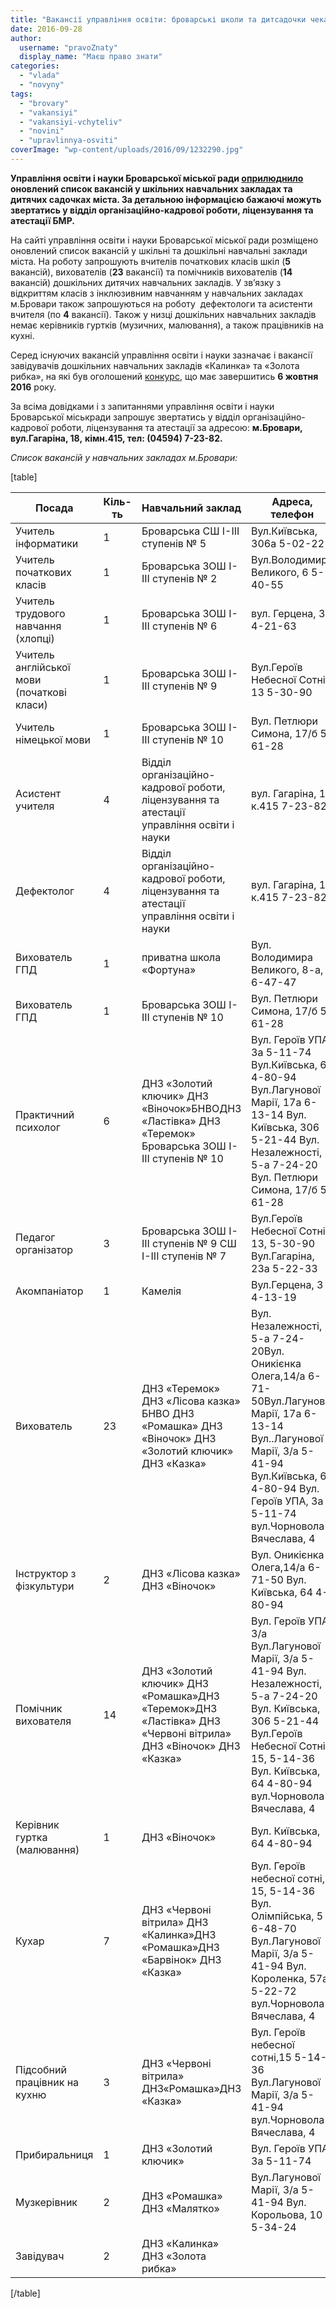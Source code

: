 ```yaml
---
title: "Вакансії управління освіти: броварські школи та дитсадочки чекають на фахівців"
date: 2016-09-28
author: 
  username: "pravoZnaty"
  display_name: "Маєш право знати"
categories: 
  - "vlada"
  - "novyny"
tags: 
  - "brovary"
  - "vakansiyi"
  - "vakansiyi-vchyteliv"
  - "novini"
  - "upravlinnya-osviti"
coverImage: "wp-content/uploads/2016/09/1232290.jpg"
---
```


**Управління освіти і науки Броварської міської ради [оприлюднило](http://www.brovary-osvita.gov.ua/pro-nas/vakansiyi/) оновлений список вакансій у шкільних навчальних закладах та дитячих садочках міста. За детальною інформацією бажаючі можуть звертатись у відділ організаційно-кадрової роботи, ліцензування та атестації БМР.**

На сайті управління освіти і науки Броварської міської ради розміщено оновлений список вакансій у шкільні та дошкільні навчальні заклади міста. На роботу запрошують вчителів початкових класів шкіл (**5** вакансій), вихователів (**23** вакансії) та помічників вихователів (**14** вакансій) дошкільних дитячих навчальних закладів. У зв’язку з відкриттям класів з інклюзивним навчанням у навчальних закладах м.Бровари також запрошуються на роботу  дефектологи та асистенти вчителя (по **4** вакансії). Також у низці дошкільних навчальних закладів немає керівників гуртків (музичних, малювання), а також працівників на кухні.

Серед існуючих вакансій управління освіти і науки зазначає і вакансії завідувачів дошкільних навчальних закладів «Калинка» та «Золота рибка», на які був оголошений [конкурс](https://mpz.brovary.org/u-brovarah-ogolosyly-konkurs-na-kerivnykiv-dytyachyh-sadochkiv-zolota-rybka-ta-kalynka/), що має завершитись **6 жовтня 2016** року.

За всіма довідками і з запитаннями управління освіти і науки Броварської міськради запрошує звертатись у відділ організаційно-кадрової роботи, ліцензування та атестації за адресою: **м.Бровари, вул.Гагаріна, 18,** **кімн.415, тел: (04594) 7-23-82.**

_Список вакансій у навчальних закладах м.Бровари:_

\[table\]

| **Посада** | **Кіль-ть** | **Навчальний заклад** | **Адреса, телефон** | **Заробітна плата** |
| --- | --- | --- | --- | --- |
| Учитель інформатики | 1 | Броварська CШ І-ІІІ ступенів № 5 | Вул.Київська, 306а 5-02-22 | 2050-2512 |
| Учитель початкових класів | 1 | Броварська ЗОШ І-ІІІ ступенів № 2 | Вул.Володимира Великого, 6 5-40-55 | 2050-2512 |
| Учитель трудового навчання (хлопці) | 1 | Броварська ЗОШ І-ІІІ ступенів № 6 | вул. Герцена, 3 4-21-63 | 2050-2512 |
| Учитель англійської мови (початкові класи) | 1 | Броварська ЗОШ І-ІІІ ступенів № 9 | Вул.Героїв Небесної Сотні, 13 5-30-90 | 2050-2512 |
| Учитель німецької мови | 1 | Броварська ЗОШ І-ІІІ ступенів № 10 | Вул. Петлюри Симона, 17/б 5-61-28 | 2050-2512 |
| Асистент учителя | 4 | Відділ організаційно-кадрової роботи, ліцензування та атестації управління освіти і науки | вул. Гагаріна, 18 к.415 7-23-82 | 2050-2512 |
| Дефектолог | 4 | Відділ організаційно-кадрової роботи, ліцензування та атестації управління освіти і науки | вул. Гагаріна, 18 к.415 7-23-82 | 2050-2512 |
| Вихователь ГПД | 1 | приватна школа «Фортуна» | Вул. Володимира Великого, 8-а, 6-47-47 | 2050-2512 |
| Вихователь ГПД | 1 | Броварська ЗОШ І-ІІІ ступенів № 10 | Вул. Петлюри Симона, 17/б 5-61-28 | 2050-2512 |
| Практичний психолог | 6 | ДНЗ «Золотий ключик» ДНЗ «Віночок»БНВОДНЗ «Ластівка»  ДНЗ «Теремок»  Броварська ЗОШ І-ІІІ ступенів № 10 | Вул. Героїв УПА, 3а 5-11-74 Вул.Київська, 64 4-80-94 Вул.Лагунової Марії, 17а 6-13-14 Вул. Київська, 306 5-21-44 Вул. Незалежності, 5-а 7-24-20 Вул. Петлюри Симона, 17/б 5-61-28 | 2050-2512 |
| Педагог організатор | 3 |   Броварська ЗОШ І-ІІІ ступенів № 9  СШ І-ІІІ ступенів № 7 |   Вул.Героїв Небесної Сотні, 13, 5-30-90  Вул.Гагаріна, 23а 5-22-33 | 2050-2512 |
| Акомпаніатор | 1 | Камелія | Вул.Герцена, 3 4-13-19 | 1612-1718 |
| Вихователь | 23 |   ДНЗ «Теремок»  ДНЗ «Лісова казка»  БНВО  ДНЗ «Ромашка»  ДНЗ «Віночок»  ДНЗ «Золотий ключик» ДНЗ «Казка» | Вул. Незалежності, 5-а 7-24-20Вул. Оникієнка Олега,14/а 6-71-50Вул.Лагунової Марії, 17а 6-13-14 Вул..Лагунової Марії, 3/а 5-41-94 Вул.Київська, 64 4-80-94 Вул. Героїв УПА, 3а 5-11-74 вул.Чорновола Вячеслава, 4 | 2050-2512 |
| Інструктор з фізкультури | 2 | ДНЗ «Лісова казка» ДНЗ «Віночок» | Вул. Оникієнка Олега,14/а 6-71-50 Вул. Київська, 64 4-80-94 | 1825-2157 |
| Помічник вихователя | 14 | ДНЗ «Золотий ключик» ДНЗ «Ромашка»ДНЗ «Теремок»ДНЗ «Ластівка»  ДНЗ «Червоні вітрила» ДНЗ «Віночок»  ДНЗ «Казка» |   Вул. Героїв УПА, 3/а  Вул.Лагунової Марії, 3/а 5-41-94 Вул. Незалежності, 5-а 7-24-20 Вул. Київська, 306 5-21-44 Вул.Героїв Небесної Сотні, 15, 5-14-36 Вул. Київська, 64 4-80-94 вул.Чорновола Вячеслава, 4 | 1612-1718 |
| Керівник гуртка (малювання) | 1 | ДНЗ «Віночок» | Вул. Київська, 64 4-80-94 | 1943-2157 |
| Кухар | 7 | ДНЗ «Червоні вітрила» ДНЗ «Калинка»ДНЗ «Ромашка»ДНЗ «Барвінок»  ДНЗ «Казка» | Вул. Героїв небесної сотні, 15, 5-14-36 Вул. Олімпійська, 5 6-48-70 Вул.Лагунової Марії, 3/а 5-41-94 Вул. Короленка, 57а, 5-22-72 вул.Чорновола Вячеслава, 4 | 1532-1718 |
| Підсобний працівник на кухню | 3 | ДНЗ «Червоні вітрила» ДНЗ«Ромашка»ДНЗ «Казка» | Вул. Героїв небесної сотні,15 5-14-36 Вул.Лагунової Марії, 3/а 5-41-94 вул.Чорновола Вячеслава, 4 | 1516-1521 |
| Прибиральниця | 1 | ДНЗ «Золотий ключик» | Вул. Героїв УПА, 3а 5-11-74 | 1516-1521 |
| Музкерівник | 2 |   ДНЗ «Ромашка»  ДНЗ «Малятко» | Вул.Лагунової Марії, 3/а 5-41-94 Вул. Корольова, 10 5-34-24 | 1825-2157 |
| Завідувач | 2 | ДНЗ «Калинка» ДНЗ «Золота рибка» |  | 2512-2868 |

\[/table\]
